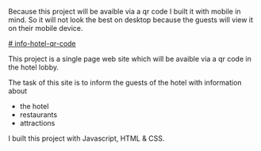 Because this project will be avaible via a qr code I built it with mobile in mind.
So it will not look the best on desktop because the guests will view it on their mobile device.


[# info-hotel-qr-code](https://hotel-am-helmwartsturm-information.netlify.app)

This project is a single page web site which will be avaible via a qr code in the hotel lobby.

The task of this site is to inform the guests of the hotel with information about
- the hotel
- restaurants 
- attractions

I built this project with Javascript, HTML & CSS.
